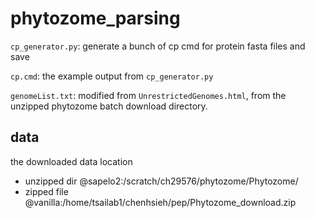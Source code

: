 # phytozome_parsing

`cp_generator.py`: generate a bunch of cp cmd for protein fasta files and save

`cp.cmd`: the example output from `cp_generator.py`

`genomeList.txt`: modified from `UnrestrictedGenomes.html`, from the unzipped phytozome batch download directory.

## data

the downloaded data location
* unzipped dir @sapelo2:/scratch/ch29576/phytozome/Phytozome/
* zipped file @vanilla:/home/tsailab1/chenhsieh/pep/Phytozome_download.zip